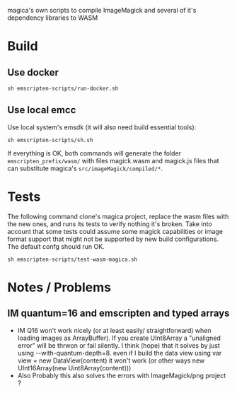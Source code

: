 magica's own scripts to compile ImageMagick and several of it's dependency libraries to WASM

# Build

## Use docker

```
sh emscripten-scripts/run-docker.sh
```

## Use local emcc

Use local system's emsdk (it will also need build essential tools):

```
sh emscripten-scripts/sh.sh
```

If everything is OK, both commands will generate the folder `emscripten_prefix/wasm/` with files magick.wasm and magick.js files that can substitute magica's `src/imageMagick/compiled/*`.

# Tests

The following command clone's magica project, replace the wasm files with the new ones, and runs its tests to verify nothing it's broken. Take into account that some tests could assume some magick capabilities or image format support that might not be supported by new build configurations. The default confg should run OK.

```
sh emscripten-scripts/test-wasm-magica.sh
```

# Notes / Problems

## IM quantum=16 and emscripten and typed arrays
 * IM Q16 won't work nicely (or at least easily/ straightforward) when loading images as ArrayBuffer). If you create UInt8Array a "unaligned error" will be thrwon or fail silently. I think (hope) that it solves by just using  --with-quantum-depth=8. 
 even if I build the data view using   var view = new DataView(content) it won't work (or other ways new UInt16Array(new Uint8Array(content)))
 *  Also Probably this also solves the errors with ImageMagick/png project ?